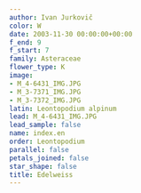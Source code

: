 ```yaml
---
author: Ivan Jurkovič
color: W
date: 2003-11-30 00:00:00+00:00
f_end: 9
f_start: 7
family: Asteraceae
flower_type: K
image:
- M_4-6431_IMG.JPG
- M_3-7371_IMG.JPG
- M_3-7372_IMG.JPG
latin: Leontopodium alpinum
lead: M_4-6431_IMG.JPG
lead_sample: false
name: index.en
order: Leontopodium
parallel: false
petals_joined: false
star_shape: false
title: Edelweiss
---
```

